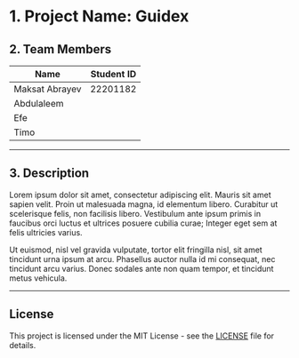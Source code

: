 # 1. Project Name: **Guidex**

## 2. Team Members

| Name           | Student ID |
| -------------- | ---------- |
| Maksat Abrayev | 22201182   |
| Abdulaleem     |            |
| Efe            |            |
| Timo           |            |

---

## 3. Description

Lorem ipsum dolor sit amet, consectetur adipiscing elit. Mauris sit amet sapien velit. Proin ut malesuada magna, id elementum libero. Curabitur ut scelerisque felis, non facilisis libero. Vestibulum ante ipsum primis in faucibus orci luctus et ultrices posuere cubilia curae; Integer eget sem at felis ultricies varius.

Ut euismod, nisl vel gravida vulputate, tortor elit fringilla nisl, sit amet tincidunt urna ipsum at arcu. Phasellus auctor nulla id mi consequat, nec tincidunt arcu varius. Donec sodales ante non quam tempor, et tincidunt metus vehicula.

---

## License

This project is licensed under the MIT License - see the [LICENSE](LICENSE) file for details.
